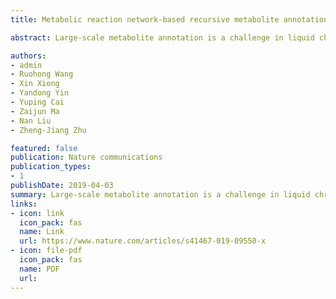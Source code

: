 ```yaml
---
title: Metabolic reaction network-based recursive metabolite annotation for untargeted metabolomics

abstract: Large-scale metabolite annotation is a challenge in liquid chromatogram-mass spectrometry (LC-MS)-based untargeted metabolomics. Here, we develop a metabolic reaction network (MRN)-based recursive algorithm (MetDNA) that expands metabolite annotations without the need for a comprehensive standard spectral library. MetDNA is based on the rationale that seed metabolites and their reaction-paired neighbors tend to share structural similarities resulting in similar MS2 spectra. MetDNA characterizes initial seed metabolites using a small library of MS2 spectra, and utilizes their experimental MS2 spectra as surrogate spectra to annotate their reaction-paired neighbor metabolites, which subsequently serve as the basis for recursive analysis. Using different LC-MS platforms, data acquisition methods, and biological samples, we showcase the utility and versatility of MetDNA and demonstrate that about 2000 …

authors:
- admin
- Ruohong Wang
- Xin Xiong
- Yandong Yin
- Yuping Cai
- Zaijun Ma
- Nan Liu
- Zheng-Jiang Zhu

featured: false
publication: Nature communications
publication_types:
- 1
publishDate: 2019-04-03
summary: Large-scale metabolite annotation is a challenge in liquid chromatogram-mass spectrometry (LC-MS)-based untargeted metabolomics. Here, we develop a metabolic reaction network (MRN)-based recursive algorithm (MetDNA) that expands metabolite annotations without the need for a comprehensive standard spectral library. MetDNA is based on the rationale that seed metabolites and their reaction-paired neighbors tend to share structural similarities resulting in similar MS2 spectra. MetDNA characterizes initial seed metabolites using a small library of MS2 spectra, and utilizes their experimental MS2 spectra as surrogate spectra to annotate their reaction-paired neighbor metabolites, which subsequently serve as the basis for recursive analysis. Using different LC-MS platforms, data acquisition methods, and biological samples, we showcase the utility and versatility of MetDNA and demonstrate that about 2000 …
links:
- icon: link
  icon_pack: fas
  name: Link
  url: https://www.nature.com/articles/s41467-019-09550-x
- icon: file-pdf
  icon_pack: fas
  name: PDF
  url: 
---
```

